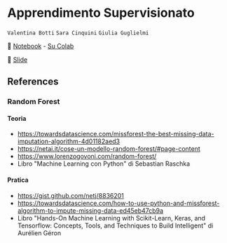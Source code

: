 # Apprendimento Supervisionato
`Valentina Botti`
`Sara Cinquini`
`Giulia Guglielmi`

📓 [Notebook](Dataset_iris.ipynb) - [Su Colab](https://colab.research.google.com/drive/1bBTwJch3b43DkplsysnazVmwNBcVZXGS?usp=sharing)

📑 [Slide](https://docs.google.com/presentation/d/1fbgGXCka0qJzH9BerrjvNsTtDAaih98kRvwl0rPNcIM/edit?usp=sharing)

## References

### Random Forest
#### Teoria
* https://towardsdatascience.com/missforest-the-best-missing-data-imputation-algorithm-4d01182aed3
* https://netai.it/cose-un-modello-random-forest/#page-content
* https://www.lorenzogovoni.com/random-forest/
* Libro "Machine Learning con Python" di Sebastian Raschka 

#### Pratica
* https://gist.github.com/netj/8836201
* https://towardsdatascience.com/how-to-use-python-and-missforest-algorithm-to-impute-missing-data-ed45eb47cb9a
* Libro "Hands-On Machine Learning with Scikit-Learn, Keras, and Tensorflow: Concepts, Tools, and Techniques to Build Intelligent" di Aurélien Géron

